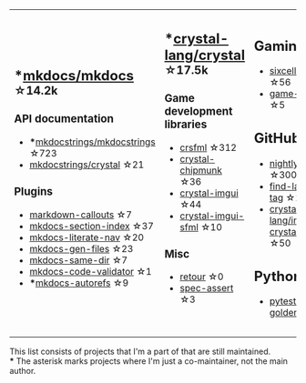 <table><tr><td>

## **\***[mkdocs/mkdocs](https://github.com/mkdocs/mkdocs) <sup>☆14.2k</sup>

### API documentation

* **\***[mkdocstrings/mkdocstrings](https://github.com/mkdocstrings/mkdocstrings) ☆723
* [mkdocstrings/crystal](https://github.com/mkdocstrings/crystal) ☆21

### Plugins

* [markdown-callouts](https://github.com/oprypin/markdown-callouts) ☆7
* [mkdocs-section-index](https://github.com/oprypin/mkdocs-section-index) ☆37
* [mkdocs-literate-nav](https://github.com/oprypin/mkdocs-literate-nav) ☆20
* [mkdocs-gen-files](https://github.com/oprypin/mkdocs-gen-files) ☆23
* [mkdocs-same-dir](https://github.com/oprypin/mkdocs-same-dir) ☆7
* [mkdocs-code-validator](https://github.com/oprypin/mkdocs-code-validator) ☆1
* **\***[mkdocs-autorefs](https://github.com/mkdocstrings/autorefs) ☆9

</td><td>

## **\***[crystal-lang/crystal](https://github.com/crystal-lang/crystal) <sup>☆17.5k</sup>

### Game development libraries

* [crsfml](https://github.com/oprypin/crsfml) ☆312
* [crystal-chipmunk](https://github.com/oprypin/crystal-chipmunk) ☆36
* [crystal-imgui](https://github.com/oprypin/crystal-imgui) ☆44
* [crystal-imgui-sfml](https://github.com/oprypin/crystal-imgui-sfml) ☆10

### Misc

* [retour](https://github.com/oprypin/retour) ☆0
* [spec-assert](https://github.com/oprypin/spec-assert) ☆3
  
&nbsp;

</td><td>

## Gaming

* [sixcells](https://github.com/oprypin/sixcells) ☆56
* [game-bots](https://github.com/oprypin/game-bots) ☆5

## GitHub

* [nightly.link](https://github.com/oprypin/nightly.link) ☆300
* [find-latest-tag](https://github.com/oprypin/find-latest-tag) ☆16
* [crystal-lang/install-crystal](https://github.com/crystal-lang/install-crystal) ☆50

## Python

* [pytest-golden](https://github.com/oprypin/pytest-golden) ☆4

</tr></table>

This list consists of projects that I'm a part of that are still maintained.  
**\*** The asterisk marks projects where I'm just a co-maintainer, not the main author.
